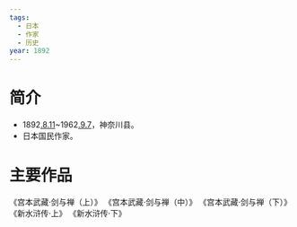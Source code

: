 ```yaml
---
tags:
  - 日本
  - 作家
  - 历史
year: 1892
---
```

# 简介

- 1892[.8.11](2024-08-11.md)~1962[.9.7](2024-09-07.md)，神奈川县。
- 日本国民作家。
# 主要作品

《宫本武藏·剑与禅（上）》
《宫本武藏·剑与禅（中）》
《宫本武藏·剑与禅（下）》
《新水浒传·上》
《新水浒传·下》